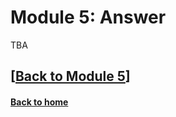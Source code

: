 # Module 5: Answer  

TBA

## \[[Back to Module 5](./module5.md)\]

#### [Back to home](../index.md)
